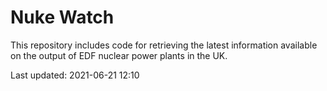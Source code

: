 # Nuke Watch

This repository includes code for retrieving the latest information available on the output of EDF nuclear power plants in the UK.

Last updated: 2021-06-21 12:10